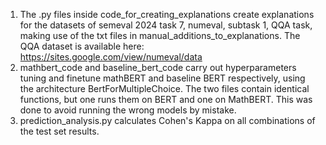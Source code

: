 1. The .py files inside code_for_creating_explanations create explanations for the datasets of semeval 2024 task 7, numeval, subtask 1, QQA task, making use of the txt files in manual_additions_to_explanations. The QQA dataset is available here: https://sites.google.com/view/numeval/data
2.  mathbert_code and baseline_bert_code carry out hyperparameters tuning and finetune mathBERT and baseline BERT respectively, using the architecture BertForMultipleChoice. The two files contain identical functions, but one runs them on BERT and one on MathBERT. This was done to avoid running the wrong models by mistake.
3.  prediction_analysis.py calculates Cohen's Kappa on all combinations of the test set results.
